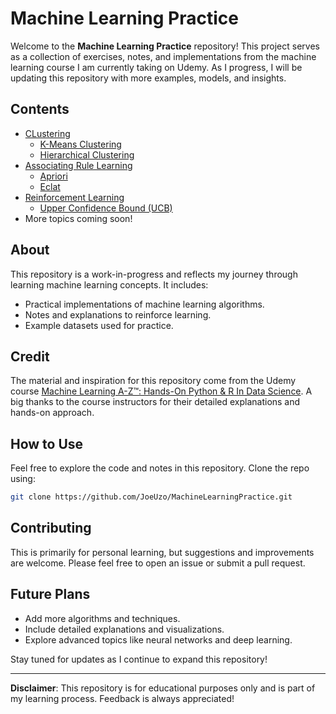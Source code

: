 # Machine Learning Practice

Welcome to the **Machine Learning Practice** repository! This project serves as a collection of exercises, notes, and implementations from the machine learning course I am currently taking on Udemy. As I progress, I will be updating this repository with more examples, models, and insights.

## Contents
- [CLustering](./part_4_clustering/)
    - [K-Means Clustering](./part_4_clustering/section_1_kmeans-clustering/)
    - [Hierarchical Clustering](./part_4_clustering/section_2_hierarchical-clustering/)
- [Associating Rule Learning](./part_5_associating_rule_learning/)
    - [Apriori](./part_5_associating_rule_learning/section_1_apriori/)
    - [Eclat](./part_5_associating_rule_learning/section_2_eclat/)
- [Reinforcement Learning](./part_6_reinforcement_learning/)
    - [Upper Confidence Bound (UCB)](./part_6_reinforcement_learning/section_1_upper_confidence_bound/)
- More topics coming soon!

## About
This repository is a work-in-progress and reflects my journey through learning machine learning concepts. It includes:
- Practical implementations of machine learning algorithms.
- Notes and explanations to reinforce learning.
- Example datasets used for practice.

## Credit
The material and inspiration for this repository come from the Udemy course [Machine Learning A-Z™: Hands-On Python & R In Data Science](https://www.udemy.com/course/machinelearning/). A big thanks to the course instructors for their detailed explanations and hands-on approach.

## How to Use
Feel free to explore the code and notes in this repository. Clone the repo using:

```bash
git clone https://github.com/JoeUzo/MachineLearningPractice.git
```

## Contributing
This is primarily for personal learning, but suggestions and improvements are welcome. Please feel free to open an issue or submit a pull request.

## Future Plans
- Add more algorithms and techniques.
- Include detailed explanations and visualizations.
- Explore advanced topics like neural networks and deep learning.

Stay tuned for updates as I continue to expand this repository!

---

**Disclaimer**: This repository is for educational purposes only and is part of my learning process. Feedback is always appreciated!
